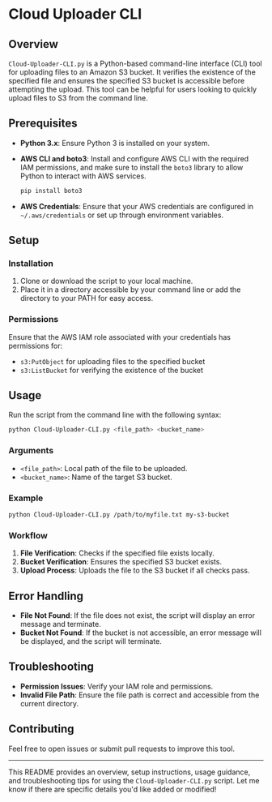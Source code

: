 # Cloud Uploader CLI

## Overview

`Cloud-Uploader-CLI.py` is a Python-based command-line interface (CLI) tool for uploading files to an Amazon S3 bucket. It verifies the existence of the specified file and ensures the specified S3 bucket is accessible before attempting the upload. This tool can be helpful for users looking to quickly upload files to S3 from the command line.

## Prerequisites

- **Python 3.x**: Ensure Python 3 is installed on your system.
- **AWS CLI and boto3**: Install and configure AWS CLI with the required IAM permissions, and make sure to install the `boto3` library to allow Python to interact with AWS services.

  ```bash
  pip install boto3
  ```

- **AWS Credentials**: Ensure that your AWS credentials are configured in `~/.aws/credentials` or set up through environment variables.

## Setup

### Installation

1. Clone or download the script to your local machine.
2. Place it in a directory accessible by your command line or add the directory to your PATH for easy access.

### Permissions

Ensure that the AWS IAM role associated with your credentials has permissions for:
- `s3:PutObject` for uploading files to the specified bucket
- `s3:ListBucket` for verifying the existence of the bucket

## Usage

Run the script from the command line with the following syntax:

```bash
python Cloud-Uploader-CLI.py <file_path> <bucket_name>
```

### Arguments
- `<file_path>`: Local path of the file to be uploaded.
- `<bucket_name>`: Name of the target S3 bucket.

### Example

```bash
python Cloud-Uploader-CLI.py /path/to/myfile.txt my-s3-bucket
```

### Workflow

1. **File Verification**: Checks if the specified file exists locally.
2. **Bucket Verification**: Ensures the specified S3 bucket exists.
3. **Upload Process**: Uploads the file to the S3 bucket if all checks pass.

## Error Handling

- **File Not Found**: If the file does not exist, the script will display an error message and terminate.
- **Bucket Not Found**: If the bucket is not accessible, an error message will be displayed, and the script will terminate.

## Troubleshooting

- **Permission Issues**: Verify your IAM role and permissions.
- **Invalid File Path**: Ensure the file path is correct and accessible from the current directory.

## Contributing

Feel free to open issues or submit pull requests to improve this tool.

---

This README provides an overview, setup instructions, usage guidance, and troubleshooting tips for using the `Cloud-Uploader-CLI.py` script. Let me know if there are specific details you'd like added or modified!
